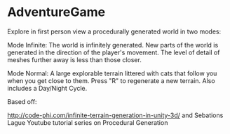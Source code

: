 # AdventureGame


Explore in first person view a procedurally generated world in two modes:

Mode Infinite: The world is infinitely generated. New parts of the world is generated in the direction of the player's movement. The level of detail of meshes further away is less than those closer. 

Mode Normal: A large explorable terrain littered with cats that follow you when you get close to them. Press "R" to regenerate a new terrain. Also includes a Day/Night Cycle. 

Based off: 

http://code-phi.com/infinite-terrain-generation-in-unity-3d/
and
Sebations Lague Youtube tutorial series on Procedural Generation 
